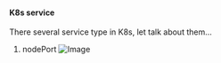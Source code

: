 #### **K8s service**

There several service type in K8s, let talk about them...

1. nodePort
![Image](/asset/flow/k8s-svc-network.drawio)

